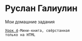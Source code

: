 

# Руслан Галиулин
Мои домашние задания

<code>[Урок 4](galiulinruslan.github.io/lesson_4/ "Знакомство с основами HTML")-Мини-книга, свёрстанная только на HTML
</code>


